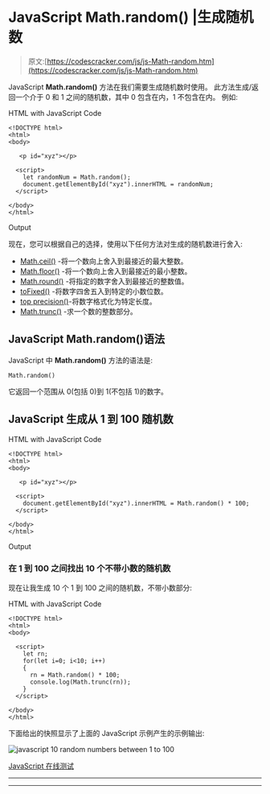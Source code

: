 # JavaScript Math.random() |生成随机数

> 原文:[https://codescracker.com/js/js-Math-random.htm](https://codescracker.com/js/js-Math-random.htm)

JavaScript **Math.random()** 方法在我们需要生成随机数时使用。 此方法生成/返回一个介于 0 和 1 之间的随机数，其中 0 包含在内，1 不包含在内。 例如:

HTML with JavaScript Code

```
<!DOCTYPE html>
<html>
<body>

   <p id="xyz"></p>

  <script>
    let randomNum = Math.random();
    document.getElementById("xyz").innerHTML = randomNum;
  </script>

</body>
</html>
```

Output

现在，您可以根据自己的选择，使用以下任何方法对生成的随机数进行舍入:

*   [Math.ceil()](/js/js-Math-ceil.htm) -将一个数向上舍入到最接近的最大整数。
*   [Math.floor()](/js/js-Math-floor.htm) -将一个数向上舍入到最接近的最小整数。
*   [Math.round()](/js/js-Math-round.htm) -将指定的数字舍入到最接近的整数值。
*   [toFixed()](/js/js-toFixed-number.htm) -将数字四舍五入到特定的小数位数。
*   [top precision()](/js/js-toPrecision-number.htm)-将数字格式化为特定长度。
*   [Math.trunc()](/js/js-Math-trunc.htm) -求一个数的整数部分。

## JavaScript Math.random()语法

JavaScript 中 **Math.random()** 方法的语法是:

```
Math.random()
```

它返回一个范围从 0(包括 0)到 1(不包括 1)的数字。

## JavaScript 生成从 1 到 100 随机数

HTML with JavaScript Code

```
<!DOCTYPE html>
<html>
<body>

   <p id="xyz"></p>

  <script>
    document.getElementById("xyz").innerHTML = Math.random() * 100;
  </script>

</body>
</html>
```

Output

### 在 1 到 100 之间找出 10 个不带小数的随机数

现在让我生成 10 个 1 到 100 之间的随机数，不带小数部分:

HTML with JavaScript Code

```
<!DOCTYPE html>
<html>
<body>

  <script>
    let rn;
    for(let i=0; i<10; i++)
    {
      rn = Math.random() * 100;
      console.log(Math.trunc(rn));
    }
  </script>

</body>
</html>
```

下面给出的快照显示了上面的 JavaScript 示例产生的示例输出:

![javascript 10 random numbers between 1 to 100](../Images/e4ac166eeccd76b8332e0814f0f57fbe.png)

[JavaScript 在线测试](/exam/showtest.php?subid=6)

* * *

* * *